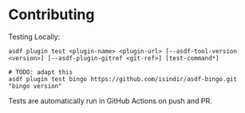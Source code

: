 # Contributing

Testing Locally:

```shell
asdf plugin test <plugin-name> <plugin-url> [--asdf-tool-version <version>] [--asdf-plugin-gitref <git-ref>] [test-command*]

# TODO: adapt this
asdf plugin test bingo https://github.com/isindir/asdf-bingo.git "bingo version"
```

Tests are automatically run in GitHub Actions on push and PR.
